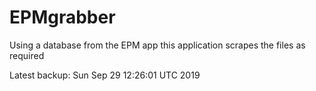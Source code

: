 # EPMgrabber
Using a database from the EPM app this application scrapes the files as required


Latest backup: Sun Sep 29 12:26:01 UTC 2019
